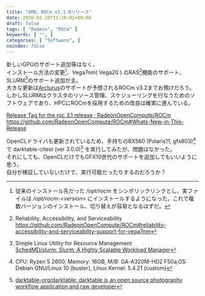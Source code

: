 ```yaml
---
title: "AMD、ROCm v3.1.0リリース"
date: 2020-02-28T11:28:02+09:00
draft: false
tags: [ "Radeon", "ROCm" ]
keywords: [ "", ]
categories: [ "Software", ]
noindex: false
---
```


新しいGPUのサポート追加等はなく、  
インストール方法の変更[^4]、Vega7nm( Vega20 ) のRAS[^1]機能のサポート、SLURM[^2]のサポート追加が主。  
大きな更新は[Arcturus](/tags/arcturus)のサポートが予想されるROCm v3.2までお預けだろう。  
しかしSLURMはクラスタのリソース管理、スケジューリングを行なうためのソフトウェアであり、HPCにROCmを採用するための改良は確実に進んでいる。  

[^4]: 従来のインストール先だった */opt/rocm* をシンボリックリンクとし、実ファイルは */opt/rocm-\<version\>* にインストールするようになった。これで複数バージョンのインストール、切り替えが容易となるはずだ。  

[Release Tag for the roc 3.1 release · RadeonOpenCompute/ROCm](https://github.com/RadeonOpenCompute/ROCm/releases/tag/rocm-3.1)  
<https://github.com/RadeonOpenCompute/ROCm#Whats-New-in-This-Release>  

[^1]: Reliability, Accessibility, and Serviceability <br> <https://github.com/RadeonOpenCompute/ROCm#reliability-accessibility-and-serviceability-support-for-vega7nm>
[^2]: Simple Linux Utility for Resource Management <br> [SchedMD/slurm: Slurm: A Highly Scalable Workload Manager](https://github.com/SchedMD/slurm)

OpenCLドライバも更新されているため、手持ちのRX560 (Polaris11, gfx803)[^5] で darktable-cltest (ver 3.0.0)[^3] を実行してみたが、問題はなかった。  
それにしても、OpenCLだけでもGFX10世代のサポートを追加してもいいように思う。  
自分が検証していないだけで、実行可能だったりするのだろうか？  

[^3]: [darktable-org/darktable: darktable is an open source photography workflow application and raw developer](https://github.com/darktable-org/darktable)
[^5]: CPU: Ryzen 5 2600, Memory: 16GB, M/B: GA-A320M-HD2 F50a,OS: Debian GNU/Linux 10 (buster), Linux Kernel: 5.4.21 (custom)
